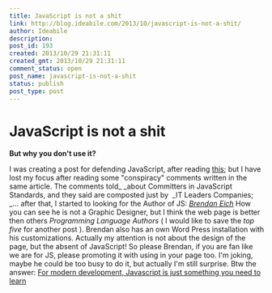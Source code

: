 ```yaml
---
title: JavaScript is not a shit
link: http://blog.ideabile.com/2013/10/javascript-is-not-a-shit/
author: Ideabile
description: 
post_id: 193
created: 2013/10/29 21:31:11
created_gmt: 2013/10/29 21:31:11
comment_status: open
post_name: javascript-is-not-a-shit
status: publish
post_type: post
---
```

# JavaScript is not a shit

**But why you don't use it?**

I was creating a post for defending JavaScript, after reading [this](http://live.julik.nl/2013/05/javascript-is-shit); but I have lost my focus after reading some "conspiracy" comments written in the same article. The comments told_ _about Committers in JavaScript Standards, and they said are composted just by  _IT Leaders Companies; _... after that, I started to looking for the Author of JS: _[Brendan Eich](https://brendaneich.com/)_ How you can see he is not a Graphic Designer, but I think the web page is better then others _Programming Language Authors_ ( I would like to save the _top five_ for another post ). Brendan also has an own Word Press installation with his customizations. Actually my attention is not about the design of the page, but the absent of JavaScript! So please Brendan, if you are fan like we are for JS, please promoting it with using in your page too. I'm joking, maybe he could be too busy to do it, but actually I'm still surprise. Btw the answer: [For modern development, Javascript is just something you need to learn](http://sidekicksrc.com/post/for-modern-development-javascript-is-just-something-you-need-to-learn/)
